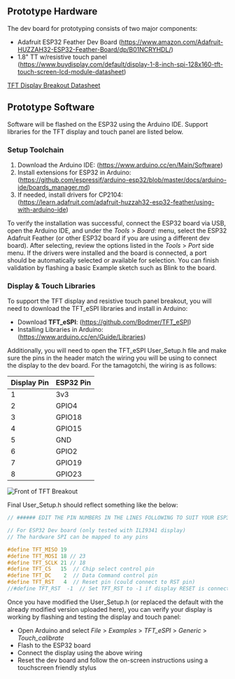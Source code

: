 ## Prototype Hardware ##

The dev board for prototyping consists of two major components:

* Adafruit ESP32 Feather Dev Board (https://www.amazon.com/Adafruit-HUZZAH32-ESP32-Feather-Board/dp/B01NCRYHDL/)
* 1.8" TT w/resistive touch panel (https://www.buydisplay.com/default/display-1-8-inch-spi-128x160-tft-touch-screen-lcd-module-datasheet)

[TFT Display Breakout Datasheet](https://github.com/biohacking-village/tamagotchi/edit/master/prototype/ER-TFTM018-2_Datasheet.pdf)

## Prototype Software ##

Software will be flashed on the ESP32 using the Arduino IDE. Support libraries for the TFT display and touch panel are listed below.

### Setup Toolchain ###

1. Download the Arduino IDE: (https://www.arduino.cc/en/Main/Software)
2. Install extensions for ESP32 in Arduino: (https://github.com/espressif/arduino-esp32/blob/master/docs/arduino-ide/boards_manager.md)
3. If needed, install drivers for CP2104: (https://learn.adafruit.com/adafruit-huzzah32-esp32-feather/using-with-arduino-ide)

To verify the installation was successful, connect the ESP32 board via USB, open the Arduino IDE, and under the _Tools_ > _Board:_ menu, select the ESP32 Adafruit Feather (or other ESP32 board if you are using a different dev board). After selecting, review the options listed in the _Tools_ > _Port_ side menu. If the drivers were installed and the board is connected, a port should be automatically selected or available for selection. You can finish validation by flashing a basic Example sketch such as Blink to the board.

### Display & Touch Libraries ###

To support the TFT display and resistive touch panel breakout, you will need to download the TFT_eSPI libraries and install in Arduino:

* Download **TFT_eSPI**: (https://github.com/Bodmer/TFT_eSPI)
* Installing Libraries in Arduino: (https://www.arduino.cc/en/Guide/Libraries)

Additionally, you will need to open the TFT_eSPI User_Setup.h file and make sure the pins in the header match the wiring you will be using to connect the display to the dev board. For the tamagotchi, the wiring is as follows:

Display Pin | ESP32 Pin
------------ | -------------
1 | 3v3
2 | GPIO4
3 | GPIO18
4 | GPIO15
5 | GND
6 | GPIO2
7 | GPIO19
8 | GPIO23

![Front of TFT Breakout](/tft-pin-ex.jpg)

Final User_Setup.h should reflect something like the below:
```C++
// ###### EDIT THE PIN NUMBERS IN THE LINES FOLLOWING TO SUIT YOUR ESP32 SETUP   ######

// For ESP32 Dev board (only tested with ILI9341 display)
// The hardware SPI can be mapped to any pins

#define TFT_MISO 19
#define TFT_MOSI 18 // 23
#define TFT_SCLK 21 // 18
#define TFT_CS   15  // Chip select control pin
#define TFT_DC    2  // Data Command control pin
#define TFT_RST   4  // Reset pin (could connect to RST pin)
//#define TFT_RST  -1  // Set TFT_RST to -1 if display RESET is connected to ESP32 board RST
```

Once you have modified the User_Setup.h (or replaced the default with the already modified version uploaded here), you can verify your display is working by flashing and testing the display and touch panel:

* Open Arduino and select _File_ > _Examples_ > _TFT_eSPI_ > _Generic_ > _Touch_calibrate_
* Flash to the ESP32 board
* Connect the display using the above wiring
* Reset the dev board and follow the on-screen instructions using a touchscreen friendly stylus


